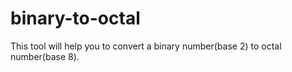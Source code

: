 # binary-to-octal
This tool will help you to convert a binary number(base 2) to octal number(base 8).
